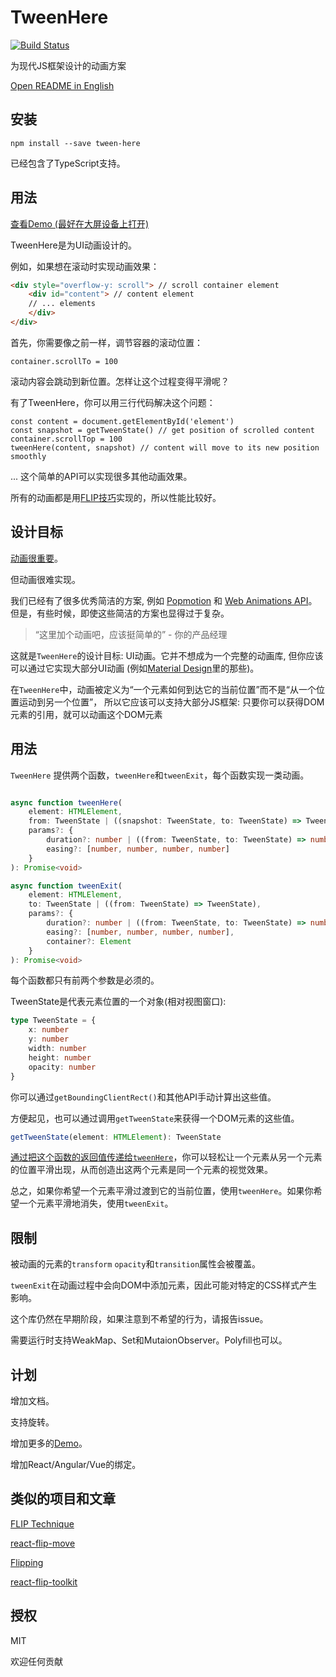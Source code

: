 ﻿# TweenHere

[![Build Status](https://travis-ci.org/pinyin/tween-here.svg?branch=master)](https://travis-ci.org/pinyin/tween-here)

为现代JS框架设计的动画方案

[Open README in English](./README.md)

## 安装

`npm install --save tween-here`

已经包含了TypeScript支持。

## 用法

[查看Demo (最好在大屏设备上打开)](http://pinyin.github.io/tween-here)

TweenHere是为UI动画设计的。

例如，如果想在滚动时实现动画效果：

```html
<div style="overflow-y: scroll"> // scroll container element
    <div id="content"> // content element
    // ... elements
    </div>
</div>
```
首先，你需要像之前一样，调节容器的滚动位置：
```
container.scrollTo = 100
```
滚动内容会跳动到新位置。怎样让这个过程变得平滑呢？

有了TweenHere，你可以用三行代码解决这个问题：
```
const content = document.getElementById('element')
const snapshot = getTweenState() // get position of scrolled content
container.scrollTop = 100
tweenHere(content, snapshot) // content will move to its new position smoothly 
```

... 这个简单的API可以实现很多其他动画效果。

所有的动画都是用[FLIP技巧](https://aerotwist.com/blog/flip-your-animations/)实现的，所以性能比较好。

## 设计目标

[动画很重要](https://material.io/guidelines/motion/material-motion.html#material-motion-why-does-motion-matter)。

但动画很难实现。

我们已经有了很多优秀简洁的方案, 例如 [Popmotion](https://popmotion.io/) 和 [Web Animations API](https://developer.mozilla.org/en-US/docs/Web/API/Web_Animations_API)。但是，有些时候，即使这些简洁的方案也显得过于复杂。

> “这里加个动画吧，应该挺简单的” - 你的产品经理

这就是`TweenHere`的设计目标: UI动画。它并不想成为一个完整的动画库, 但你应该可以通过它实现大部分UI动画 (例如[Material Design](https://material.io/guidelines/motion/material-motion.html)里的那些)。

在`TweenHere`中，动画被定义为“一个元素如何到达它的当前位置”而不是“从一个位置运动到另一个位置”， 所以它应该可以支持大部分JS框架: 只要你可以获得DOM元素的引用，就可以动画这个DOM元素

## 用法

`TweenHere` 提供两个函数，`tweenHere`和`tweenExit`，每个函数实现一类动画。 

```typescript jsx

async function tweenHere(
    element: HTMLElement,
    from: TweenState | ((snapshot: TweenState, to: TweenState) => TweenState),
    params?: {
        duration?: number | ((from: TweenState, to: TweenState) => number),
        easing?: [number, number, number, number]
    }
): Promise<void> 

async function tweenExit(
    element: HTMLElement,
    to: TweenState | ((from: TweenState) => TweenState),
    params?: {
        duration?: number | ((from: TweenState, to: TweenState) => number),
        easing?: [number, number, number, number],
        container?: Element 
    }
): Promise<void> 
```

每个函数都只有前两个参数是必须的。

TweenState是代表元素位置的一个对象(相对视图窗口):
```typescript jsx
type TweenState = {
    x: number
    y: number
    width: number
    height: number
    opacity: number
} 
```
你可以通过`getBoundingClientRect()`和其他API手动计算出这些值。 

方便起见，也可以通过调用`getTweenState`来获得一个DOM元素的这些值。

```typescript jsx
getTweenState(element: HTMLElement): TweenState
```
[通过把这个函数的返回值传递给`tweenHere`](./demo/ParentChild.tsx)，你可以轻松让一个元素从另一个元素的位置平滑出现，从而创造出这两个元素是同一个元素的视觉效果。


总之，如果你希望一个元素平滑过渡到它的当前位置，使用`tweenHere`。如果你希望一个元素平滑地消失，使用`tweenExit`。

## 限制

被动画的元素的`transform` `opacity`和`transition`属性会被覆盖。

`tweenExit`在动画过程中会向DOM中添加元素，因此可能对特定的CSS样式产生影响。

这个库仍然在早期阶段，如果注意到不希望的行为，请报告issue。

需要运行时支持WeakMap、Set和MutaionObserver。Polyfill也可以。

## 计划

增加文档。

支持旋转。

增加更多的[Demo](http://pinyin.github.io/tween-here)。

增加React/Angular/Vue的绑定。

## 类似的项目和文章

[FLIP Technique](https://aerotwist.com/blog/flip-your-animations/)

[react-flip-move](https://github.com/joshwcomeau/react-flip-move)

[Flipping](https://github.com/davidkpiano/flipping)

[react-flip-toolkit](https://github.com/aholachek/react-flip-toolkit)

## 授权

MIT

欢迎任何贡献
